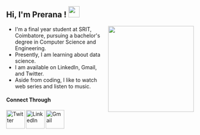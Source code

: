 <h2> Hi, I'm Prerana ! <img src="https://media4.giphy.com/media/H3wAjJNJbReYKCimHq/200w.webp?cid=ecf05e47b79oerkkl9pc9ikb1todi37lg5gxhborwf9i7ak1&rid=200w.webp&ct=s" width=30> </h2>

<img align='right' src="https://media4.giphy.com/media/HQHwvSBSy7s0AXOlWt/giphy.gif?cid=ecf05e47hx2qxgvdsic01vvqc607d08of7dc6w0qe0xiz2m0&rid=giphy.gif&ct=s" width=230>

- I'm a final year student at SRIT, Coimbatore, pursuing a bachelor's degree in Computer Science and Engineering.
- Presently, I am learning about data science.
- I am available on LinkedIn, Gmail, and Twitter.
- Aside from coding, I like to watch web series and listen to music.



<h4>Connect Through</h4>

<a href="https://twitter.com/prerana0510">
  <img align="left" alt="Twitter" src="https://img.icons8.com/plasticine/344/twitter-squared.png" width=50/>
</a>

<a href="https://www.linkedin.com/in/prerana-joshi-25668a239/">
  <img align="left" alt="LinkedIn" src="https://img.icons8.com/plasticine/2x/linkedin.png" width=50/>
</a>

<a href="mailto:preranajoshi5102@gmail.com">
  <img align="left" alt="Gmail" src="https://img.icons8.com/plasticine/344/gmail.png" width=50/>
</a>

